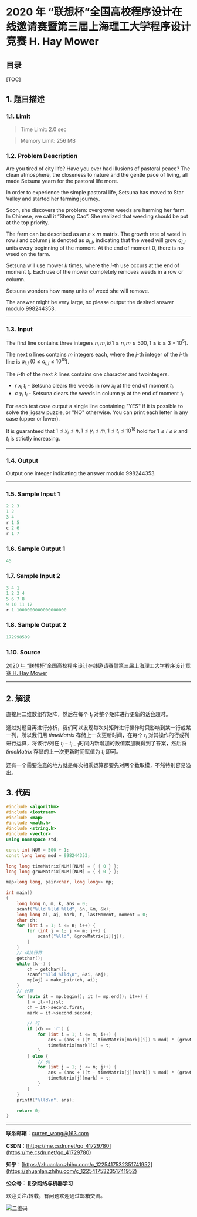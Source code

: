 2020 年 “联想杯”全国高校程序设计在线邀请赛暨第三届上海理工大学程序设计竞赛 H. Hay Mower
===

目录
---

[TOC]

## 1. 题目描述

### 1.1. Limit

>Time Limit: 2.0 sec

>Memory Limit: 256 MB

### 1.2. Problem Description

Are you tired of city life? Have you ever had illusions of pastoral peace? The clean atmosphere, the closeness to nature and the gentle pace of living, all made Setsuna yearn for the pastoral life more.

In order to experience the simple pastoral life, Setsuna has moved to Star Valley and started her farming journey.

Soon, she discovers the problem: overgrown weeds are harming her farm. In Chinese, we call it “Sheng Cao”. She realized that weeding should be put at the top priority.

The farm can be described as an $n \times m$ matrix. The growth rate of weed in row $i$ and column $j$ is denoted as $a_{i,j}$, indicating that the weed will grow $a_{i,j}$ units every beginning of the moment. At the end of moment $0$, there is no weed on the farm.

Setsuna will use mower $k$ times, where the $i$-th use occurs at the end of moment $t_i$. Each use of the mower completely removes weeds in a row or column.

Setsuna wonders how many units of weed she will remove.

The answer might be very large, so please output the desired answer modulo $998244353$.

---

### 1.3. Input

The first line contains three integers $n,m,k(1\le n,m \le 500,1 \le k \le 3 \times 10^5)$.

The next $n$ lines contains $m$ integers each, where the $j$-th integer of the $i$-th line is $a_{i,j}$ $(0 \le a_{i,j} \le 10^{18})$.

The $i$-th of the next $k$ lines contains one character and twointegers.

- $r$ $x_i$ $t_i$ - Setsuna clears the weeds in row $x_i$ at the end of moment $t_i$.
- $c$ $y_i$ $t_i$ - Setsuna clears the weeds in column $yi$ at the end of moment $t_i$.

For each test case output a single line containing "YES" if it is possible to solve the jigsaw puzzle, or "NO" otherwise. You can print each letter in any case (upper or lower).

It is guaranteed that $1 \le x_i \le n,1 \le y_i \le m,1 \le t_i \le 10^{18}$ hold for $1 \le i \le k$ and $t_i$ is strictly increasing.

---

### 1.4. Output

Output one integer indicating the answer modulo $998244353$.

---

### 1.5. Sample Input 1

```cpp
2 2 3
1 2
3 4
r 1 5
c 2 6
r 1 7
```

### 1.6. Sample Output 1

```cpp
45
```

### 1.7. Sample Input 2

```cpp
3 4 1
1 2 3 4
5 6 7 8
9 10 11 12
r 1 1000000000000000000
```

### 1.8. Sample Output 2

```cpp
172998509
```

### 1.10. Source

[2020 年 “联想杯”全国高校程序设计在线邀请赛暨第三届上海理工大学程序设计竞赛 H. Hay Mower](https://acm.ecnu.edu.cn/contest/270/problem/H/)

---

## 2. 解读

直接用二维数组存矩阵，然后在每个 $t_i$ 对整个矩阵进行更新的话会超时。

通过对题目再进行分析，我们可以发现每次对矩阵进行操作时只影响到某一行或某一列，所以我们用 $timeMatrix$ 存储上一次更新时间，在每个 $t_i$ 对其操作的行或列进行运算，将该行/列在 $t_i - t_{i-1}$时间内新增加的数值累加就得到了答案，然后将 $timeMatrix$ 存储的上一次更新时间赋值为 $t_i$ 即可。

还有一个需要注意的地方就是每次相乘运算都要先对两个数取模，不然特别容易溢出。

## 3. 代码

```cpp
#include <algorithm>
#include <iostream>
#include <map>
#include <math.h>
#include <string.h>
#include <vector>
using namespace std;

const int NUM = 500 + 1;
const long long mod = 998244353;

long long timeMatrix[NUM][NUM] = { { 0 } };
long long growMatrix[NUM][NUM] = { { 0 } };

map<long long, pair<char, long long>> mp;

int main()
{
    long long n, m, k, ans = 0;
    scanf("%lld %lld %lld", &n, &m, &k);
    long long ai, aj, mark, t, lastMoment, moment = 0;
    char ch;
    for (int i = 1; i <= n; i++) {
        for (int j = 1; j <= m; j++) {
            scanf("%lld", &growMatrix[i][j]);
        }
    }
    // 读换行符
    getchar();
    while (k--) {
        ch = getchar();
        scanf("%lld %lld\n", &ai, &aj);
        mp[aj] = make_pair(ch, ai);
    }
    // 计算
    for (auto it = mp.begin(); it != mp.end(); it++) {
        t = it->first;
        ch = it->second.first;
        mark = it->second.second;

        // 行
        if (ch == 'r') {
            for (int i = 1; i <= m; i++) {
                ans = (ans + ((t - timeMatrix[mark][i]) % mod) * (growMatrix[mark][i] % mod)) % mod;
                timeMatrix[mark][i] = t;
            }
        } else {
            // 列
            for (int j = 1; j <= n; j++) {
                ans = (ans + ((t - timeMatrix[j][mark]) % mod) * (growMatrix[j][mark] % mod)) % mod;
                timeMatrix[j][mark] = t;
            }
        }
    }
    printf("%lld\n", ans);

    return 0;
}
```

---

**联系邮箱**：curren_wong@163.com

**CSDN**：[https://me.csdn.net/qq_41729780](https://me.csdn.net/qq_41729780)

**知乎**：[https://zhuanlan.zhihu.com/c_1225417532351741952](https://zhuanlan.zhihu.com/c_1225417532351741952)

**公众号**：**复杂网络与机器学习**

欢迎关注/转载，有问题欢迎通过邮箱交流。

![二维码](../../../img/WeChat/QRCode.jpg)
